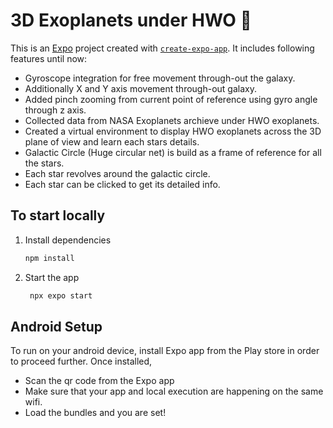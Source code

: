 # 3D Exoplanets under HWO 🌌

This is an [Expo](https://expo.dev) project created with [`create-expo-app`](https://www.npmjs.com/package/create-expo-app). It includes following features until now: 
- Gyroscope integration for free movement through-out the galaxy.
- Additionally X and Y axis movement through-out galaxy.
- Added pinch zooming from current point of reference using gyro angle through z axis.
- Collected data from NASA Exoplanets archieve under HWO exoplanets.
- Created a virtual environment to display HWO exoplanets across the 3D plane of view and learn each stars details.
- Galactic Circle (Huge circular net) is build as a frame of reference for all the stars.
- Each star revolves around the galactic circle.
- Each star can be clicked to get its detailed info.

## To start locally

1. Install dependencies

   ```bash
   npm install
   ```

2. Start the app

   ```bash
    npx expo start
   ```

## Android Setup
To run on your android device, install Expo app from the Play store in order to proceed further. Once installed, 
- Scan the qr code from the Expo app
- Make sure that your app and local execution are happening on the same wifi.
- Load the bundles and you are set!
